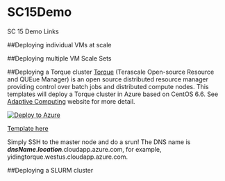 # SC15Demo
SC 15 Demo Links

##Deploying individual VMs at scale


##Deploying multiple VM Scale Sets




##Deploying a Torque cluster
<a href="http://www.adaptivecomputing.com/products/open-source/torque/">Torque</a> (Terascale Open-source Resource and QUEue Manager) is an open source distributed resource manager providing control over batch jobs and distributed compute nodes. This templates will deploy a Torque cluster in Azure based on CentOS 6.6. See <a href="http://docs.adaptivecomputing.com/torque/5-1-0/help.htm">Adaptive Computing</a> website for more detail.

<a href="https://portal.azure.com/#create/Microsoft.Template/uri/https%3A%2F%2Fraw.githubusercontent.com%2FAzure%2Fazure-quickstart-templates%2Fmaster%2Ftorque-cluster%2Fazuredeploy.json" target="_blank">
   <img alt="Deploy to Azure" src="http://azuredeploy.net/deploybutton.png"/>
</a>

[Template here](https://github.com/Azure/azure-quickstart-templates/tree/master/torque-cluster)

Simply SSH to the master node and do a srun! The DNS name is _**dnsName**_._**location**_.cloudapp.azure.com, for example, yidingtorque.westus.cloudapp.azure.com.

##Deploying a SLURM cluster



